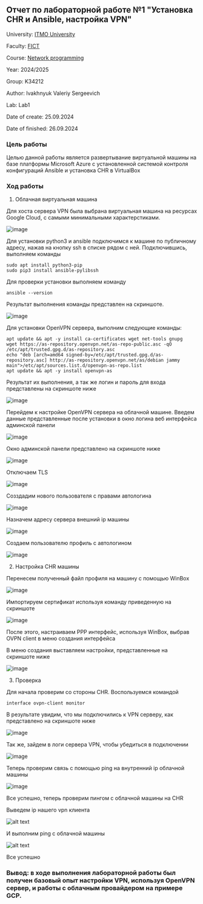 ## Отчет по лабораторной работе №1 "Установка CHR и Ansible, настройка VPN"

University: [ITMO University](https://itmo.ru/ru/)

Faculty: [FICT](https://fict.itmo.ru)

Course: [Network programming](https://github.com/itmo-ict-faculty/network-programming)

Year: 2024/2025

Group: K34212

Author: Ivakhnyuk Valeriy Sergeevich

Lab: Lab1

Date of create: 25.09.2024

Date of finished: 26.09.2024

### Цель работы
Целью данной работы является развертывание виртуальной машины на базе платформы Microsoft Azure с установленной системой контроля конфигураций Ansible и установка CHR в VirtualBox

### Ход работы

1. Облачная виртуальная машина

Для хоста сервера VPN была выбрана виртуальная машина на ресурсах Google Cloud, с самыми минимальными характерстиками. 

<img alt="image" src="./assets/1.png">

Для установки python3 и ansible подключимся к машине по публичному адресу, нажав на кнопку ssh в списке рядом с ней.
Подключившись, выполняем команды

```
sudo apt install python3-pip
sudo pip3 install ansible-pylibssh
```

Для проверки установки выполняем команду 
```
ansible --version
```
Результат выполнения команды представлен на скриншоте.

<img alt="image" src="./assets/2.png">

Для установки OpenVPN сервера, выполним следующие команды:

```
apt update && apt -y install ca-certificates wget net-tools gnupg
wget https://as-repository.openvpn.net/as-repo-public.asc -qO /etc/apt/trusted.gpg.d/as-repository.asc
echo "deb [arch=amd64 signed-by=/etc/apt/trusted.gpg.d/as-repository.asc] http://as-repository.openvpn.net/as/debian jammy main">/etc/apt/sources.list.d/openvpn-as-repo.list
apt update && apt -y install openvpn-as
```

Результат их выполнения, а так же логин и пароль для входа представлены на скриншоте ниже

<img alt="image" src="./assets/4.png">

Перейдем к настройке OpenVPN сервера на облачной машине.
Введем данные представленные после установки в окно логина веб интерфейса админской панели

<img alt="image" src="./assets/6.png">

Окно админской панели представлено на скриншоте ниже

<img alt="image" src="./assets/7.png">

Отключаем TLS

<img alt="image" src="./assets/8.png">

Созздадим нового пользователя с правами автологина

<img alt="image" src="./assets/10.png">

Назначем адресу сервера внешний ip машины 

<img alt="image" src="./assets/18.png">

Создаем пользователю профиль с автологином

<img alt="image" src="./assets/11.png">

2. Настройка CHR машины

Перенесем полученный файл профиля на машину с помощью WinBox

<img alt="image" src="./assets/25.png">

Импортируем сертификат используя команду приведенную на скриншоте 

<img alt="image" src="./assets/16.png">

После этого, настраиваем PPP интерфейс, используя WinBox, выбрав OVPN client в меню создания интерфейса

В меню создания выставляем настройки, представленные на скриншоте ниже

<img alt="image" src="./assets/24.png">

3. Проверка

Для начала проверим со стороны CHR.
Воспользуемся командой 
```
interface ovpn-client monitor
```

В результате увидим, что мы подключились к VPN серверу, как представлено на скриншоте ниже

<img alt="image" src="./assets/19.png">

Так же, зайдем в логи сервера VPN, чтобы убедиться в подключении

<img alt="image" src="./assets/20.png">

Теперь проверим связь с помощью ping на внутренний ip облачной машины

![image](assets/23.png)

Все успешно, теперь проверим пингом с облачной машины на CHR

Выведем ip нашего vpn клиента

![alt text](assets/21.png)

И выполним ping с облачной машины

![alt text](assets/image.png)

Все успешно

### Вывод: в ходе выполнения лабораторной работы был получен базовый опыт настройки VPN, используя OpenVPN сервер, и работы с облачным провайдером на примере GCP.